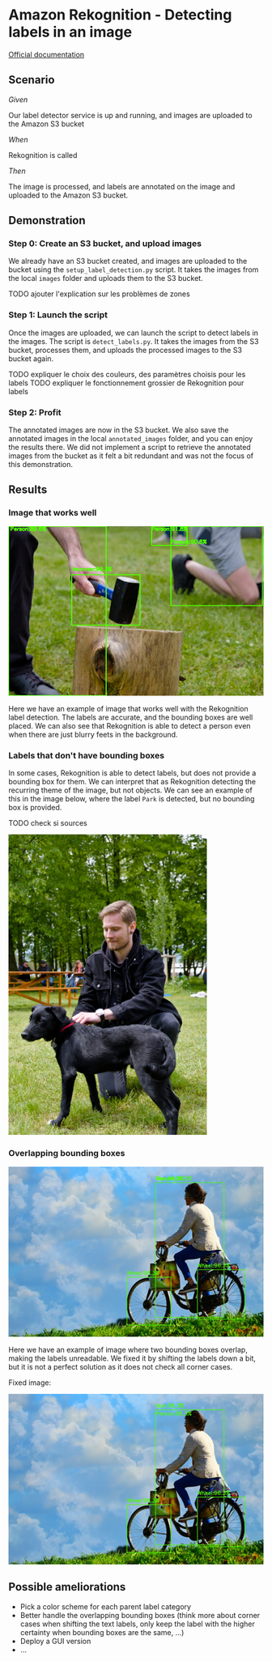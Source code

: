 # Amazon Rekognition - Detecting labels in an image

[Official documentation](https://docs.aws.amazon.com/rekognition/latest/dg/labels.html?pg=ln&sec=ft)

## Scenario

_Given_

Our label detector service is up and running, and images are uploaded to the Amazon S3 bucket

_When_

Rekognition is called

_Then_
  
The image is processed, and labels are annotated on the image and uploaded to the Amazon S3 bucket.

## Demonstration

### Step 0: Create an S3 bucket, and upload images

We already have an S3 bucket created, and images are uploaded to the bucket using the `setup_label_detection.py` script. It takes the images from the local `images` folder and uploads them to the S3 bucket.

TODO ajouter l'explication sur les problèmes de zones

### Step 1: Launch the script

Once the images are uploaded, we can launch the script to detect labels in the images. The script is `detect_labels.py`. It takes the images from the S3 bucket, processes them, and uploads the processed images to the S3 bucket again.

TODO expliquer le choix des couleurs, des paramètres choisis pour les labels
TODO expliquer le fonctionnement grossier de Rekognition pour labels

### Step 2: Profit

The annotated images are now in the S3 bucket. We also save the annotated images in the local `annotated_images` folder, and you can enjoy the results there. We did not implement a script to retrieve the annotated images from the bucket as it felt a bit redundant and was not the focus of this demonstration.

## Results

### Image that works well

![Image that works well](./sources/good.png)

Here we have an example of image that works well with the Rekognition label detection. The labels are accurate, and the bounding boxes are well placed. We can also see that Rekognition is able to detect a person even when there are just blurry feets in the background.

### Labels that don't have bounding boxes

In some cases, Rekognition is able to detect labels, but does not provide a bounding box for them. We can interpret that as Rekognition detecting the recurring theme of the image, but not objects. We can see an example of this in the image below, where the label `Park` is detected, but no bounding box is provided.

TODO check si sources

![No bounding box](./sources/no_box.png)

### Overlapping bounding boxes

![Image that have overlapping bounding boxes](./sources/overlapping.png)

Here we have an example of image where two bounding boxes overlap, making the labels unreadable. We fixed it by shifting the labels down a bit, but it is not a perfect solution as it does not check all corner cases.

Fixed image:

![Fixed image that have overlapping bounding boxes](./sources/overlapping_fixed.png)

## Possible ameliorations

- Pick a color scheme for each parent label category
- Better handle the overlapping bounding boxes (think more about corner cases when shifting the text labels, only keep the label with the higher certainty when bounding boxes are the same, ...)
- Deploy a GUI version
- ...